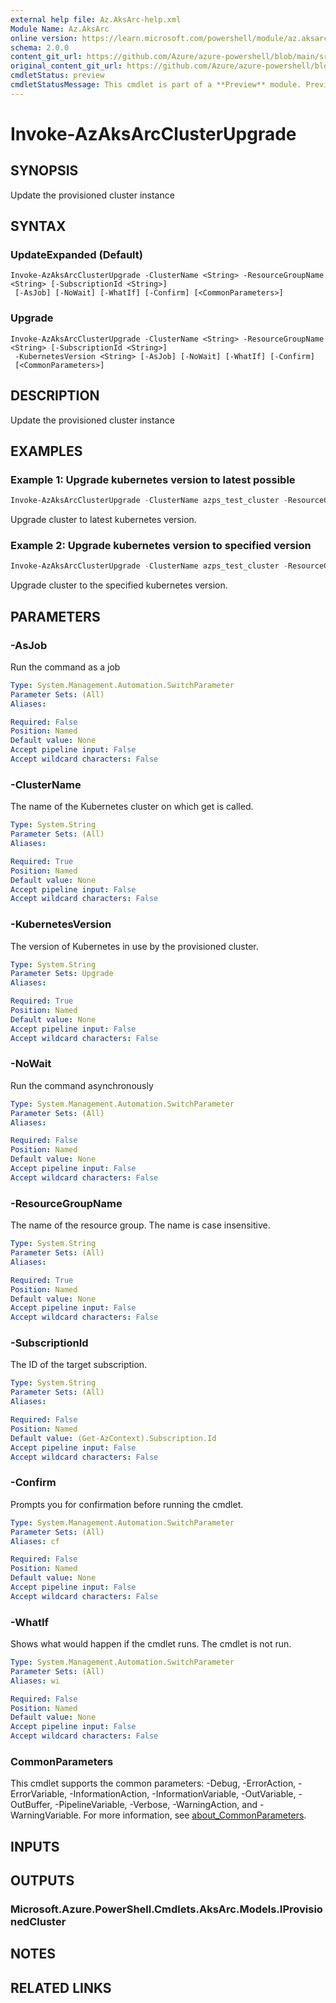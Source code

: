 ```yaml
---
external help file: Az.AksArc-help.xml
Module Name: Az.AksArc
online version: https://learn.microsoft.com/powershell/module/az.aksarc/invoke-azaksarcclusterupgrade
schema: 2.0.0
content_git_url: https://github.com/Azure/azure-powershell/blob/main/src/AksArc/AksArc/help/Invoke-AzAksArcClusterUpgrade.md
original_content_git_url: https://github.com/Azure/azure-powershell/blob/main/src/AksArc/AksArc/help/Invoke-AzAksArcClusterUpgrade.md
cmdletStatus: preview
cmdletStatusMessage: This cmdlet is part of a **Preview** module. Preview versions aren't recommended for use in production environments. For more information, see https://aka.ms/azps-refstatus.
---
```


# Invoke-AzAksArcClusterUpgrade

## SYNOPSIS
Update the provisioned cluster instance

## SYNTAX

### UpdateExpanded (Default)
```
Invoke-AzAksArcClusterUpgrade -ClusterName <String> -ResourceGroupName <String> [-SubscriptionId <String>]
 [-AsJob] [-NoWait] [-WhatIf] [-Confirm] [<CommonParameters>]
```

### Upgrade
```
Invoke-AzAksArcClusterUpgrade -ClusterName <String> -ResourceGroupName <String> [-SubscriptionId <String>]
 -KubernetesVersion <String> [-AsJob] [-NoWait] [-WhatIf] [-Confirm]
 [<CommonParameters>]
```

## DESCRIPTION
Update the provisioned cluster instance

## EXAMPLES

### Example 1: Upgrade kubernetes version to latest possible
```powershell
Invoke-AzAksArcClusterUpgrade -ClusterName azps_test_cluster -ResourceGroupName azps_test_group
```

Upgrade cluster to latest kubernetes version.

### Example 2: Upgrade kubernetes version to specified version
```powershell
Invoke-AzAksArcClusterUpgrade -ClusterName azps_test_cluster -ResourceGroupName azps_test_group -KubernetesVersion "1.28.5"
```

Upgrade cluster to the specified kubernetes version.

## PARAMETERS

### -AsJob
Run the command as a job

```yaml
Type: System.Management.Automation.SwitchParameter
Parameter Sets: (All)
Aliases:

Required: False
Position: Named
Default value: None
Accept pipeline input: False
Accept wildcard characters: False
```

### -ClusterName
The name of the Kubernetes cluster on which get is called.

```yaml
Type: System.String
Parameter Sets: (All)
Aliases:

Required: True
Position: Named
Default value: None
Accept pipeline input: False
Accept wildcard characters: False
```

### -KubernetesVersion
The version of Kubernetes in use by the provisioned cluster.

```yaml
Type: System.String
Parameter Sets: Upgrade
Aliases:

Required: True
Position: Named
Default value: None
Accept pipeline input: False
Accept wildcard characters: False
```

### -NoWait
Run the command asynchronously

```yaml
Type: System.Management.Automation.SwitchParameter
Parameter Sets: (All)
Aliases:

Required: False
Position: Named
Default value: None
Accept pipeline input: False
Accept wildcard characters: False
```

### -ResourceGroupName
The name of the resource group.
The name is case insensitive.

```yaml
Type: System.String
Parameter Sets: (All)
Aliases:

Required: True
Position: Named
Default value: None
Accept pipeline input: False
Accept wildcard characters: False
```

### -SubscriptionId
The ID of the target subscription.

```yaml
Type: System.String
Parameter Sets: (All)
Aliases:

Required: False
Position: Named
Default value: (Get-AzContext).Subscription.Id
Accept pipeline input: False
Accept wildcard characters: False
```

### -Confirm
Prompts you for confirmation before running the cmdlet.

```yaml
Type: System.Management.Automation.SwitchParameter
Parameter Sets: (All)
Aliases: cf

Required: False
Position: Named
Default value: None
Accept pipeline input: False
Accept wildcard characters: False
```

### -WhatIf
Shows what would happen if the cmdlet runs.
The cmdlet is not run.

```yaml
Type: System.Management.Automation.SwitchParameter
Parameter Sets: (All)
Aliases: wi

Required: False
Position: Named
Default value: None
Accept pipeline input: False
Accept wildcard characters: False
```

### CommonParameters
This cmdlet supports the common parameters: -Debug, -ErrorAction, -ErrorVariable, -InformationAction, -InformationVariable, -OutVariable, -OutBuffer, -PipelineVariable, -Verbose, -WarningAction, and -WarningVariable. For more information, see [about_CommonParameters](http://go.microsoft.com/fwlink/?LinkID=113216).

## INPUTS

## OUTPUTS

### Microsoft.Azure.PowerShell.Cmdlets.AksArc.Models.IProvisionedCluster

## NOTES

## RELATED LINKS
